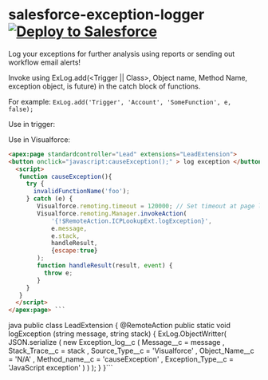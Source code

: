 # salesforce-exception-logger [![Deploy to Salesforce](https://raw.githubusercontent.com/afawcett/githubsfdeploy/master/src/main/webapp/resources/img/deploy.png)](https://githubsfdeploy.herokuapp.com/?owner=sjurgis&repo=salesforce-exception-logger)

Log your exceptions for further analysis using reports or sending out workflow email alerts!

Invoke using ExLog.add(<Trigger || Class>, Object name, Method Name, exception object, is future) in the catch block of functions.
  
For example: `ExLog.add('Trigger', 'Account', 'SomeFunction', e, false);`

Use in trigger:


Use in Visualforce:
```html
<apex:page standardcontroller="Lead" extensions="LeadExtension">
<button onclick="javascript:causeException();" > log exception </button>
  <script>
   function causeException(){
     try {
       invalidFunctionName('foo');
     } catch (e) {
        Visualforce.remoting.timeout = 120000; // Set timeout at page level
        Visualforce.remoting.Manager.invokeAction(
            '{!$RemoteAction.ICPLookupExt.logException}',
            e.message, 
            e.stack, 
            handleResult,
            {escape:true}
        );
        function handleResult(result, event) { 
          throw e;
        }
     }
   }
  </script>
</apex:page> ```

```
java public class LeadExtension {
  @RemoteAction public static void logException (string message, string stack) {
    ExLog.ObjectWritter(
      JSON.serialize (
        new Exception_log__c (
            Message__c = message
          , Stack_Trace__c = stack
          , Source_Type__c = 'Visualforce'
          , Object_Name__c = 'N/A'
          , Method_name__c = 'causeException'
          , Exception_Type__c = 'JavaScript exception'
        )
      )
    );
  }
}```

